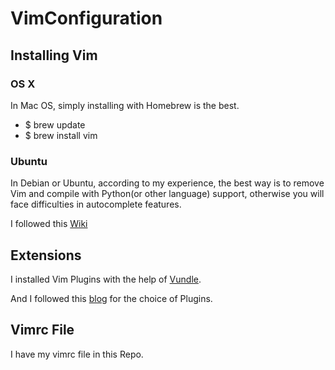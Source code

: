 # VimConfiguration

## Installing Vim

### OS X

In Mac OS, simply installing with Homebrew is the best.

- $ brew update
- $ brew install vim

### Ubuntu

In Debian or Ubuntu, according to my experience, the best way is to remove Vim and compile with Python(or other language) support, otherwise you will face difficulties in autocomplete features.

I followed this [Wiki](https://github.com/Valloric/YouCompleteMe/wiki/Building-Vim-from-source)

## Extensions

I installed Vim Plugins with the help of [Vundle](https://github.com/VundleVim/Vundle.vim).

And I followed this [blog](https://realpython.com/blog/python/vim-and-python-a-match-made-in-heaven/) for the choice of Plugins.

## Vimrc File

I have my vimrc file in this Repo.

